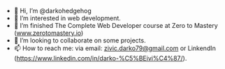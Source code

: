 - 👋 Hi, I’m @darkohedgehog
- 👀 I’m interested in web development.
- 🌱 I’m finished The Complete Web Developer course at Zero to Mastery (www.zerotomastery.io)
- 💞️ I’m looking to collaborate on some projects.
- 📫 How to reach me: via email: zivic.darko79@gmail.com or LinkendIn (https://www.linkedin.com/in/darko-%C5%BEivi%C4%87/).

<!---
darkohedgehog/darkohedgehog is a ✨ special ✨ repository because its `README.md` (this file) appears on your GitHub profile.
You can click the Preview link to take a look at your changes.
--->
